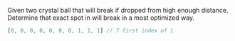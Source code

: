 Given two crystal ball that will break if dropped from high enough distance. Determine that exact spot in will 
break in a most optimized way. 
```js
[0, 0, 0, 0, 0, 0, 0, 1, 1, 1] // 7 first index of 1
```
